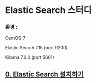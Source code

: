 # Elastic Search 스터디

### 환경 :

CentOS-7

Elastic Search 7.15 (port 9200)

Kibana 7.0.0 (port 5601)

## [0. Elastic Search 설치하기](./study/0.Elastic_Search_설치하기.md)
